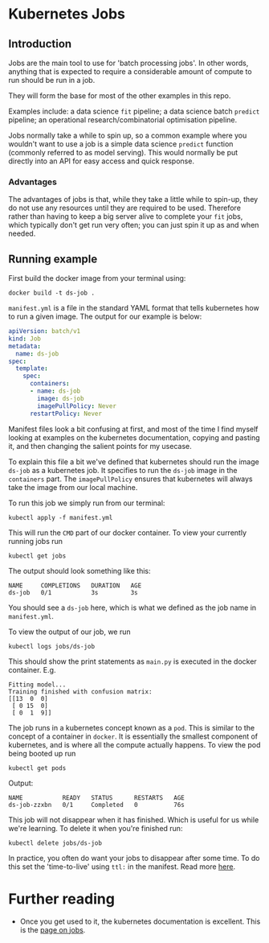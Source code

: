 # Kubernetes Jobs

## Introduction

Jobs are the main tool to use for 'batch processing jobs'. In other words, anything that is expected to require a considerable amount of compute to run should be run in a job. 

They will form the base for most of the other examples in this repo.

Examples include: a data science `fit` pipeline; a data science batch `predict` pipeline; an operational research/combinatorial optimisation pipeline.

Jobs normally take a while to spin up, so a common example where you wouldn't want to use a job is a simple data science `predict` function (commonly referred to as model serving). This would normally be put directly into an API for easy access and quick response.

### Advantages

The advantages of jobs is that, while they take a little while to spin-up, they do not use any resources until they are required to be used. Therefore rather than having to keep a big server alive to complete your `fit` jobs, which typically don't get run very often; you can just spin it up as and when needed.

## Running example


First build the docker image from your terminal using:

```shell
docker build -t ds-job .
```

`manifest.yml` is a file in the standard YAML format that tells kubernetes how to run a given image. The output for our example is below:

```yaml
apiVersion: batch/v1
kind: Job
metadata:
  name: ds-job
spec:
  template:
    spec:
      containers:
      - name: ds-job
        image: ds-job
        imagePullPolicy: Never
      restartPolicy: Never
```

Manifest files look a bit confusing at first, and most of the time I find myself looking at examples on the kubernetes documentation, copying and pasting it, and then changing the salient points for my usecase.

To explain this file a bit we've defined that kubernetes should run the image `ds-job` as a kubernetes job. It specifies to run the `ds-job` image in the `containers` part. The `imagePullPolicy` ensures that kubernetes will always take the image from our local machine.

To run this job we simply run from our terminal:

```shell
kubectl apply -f manifest.yml
```

This will run the `CMD` part of our docker container. To view your currently running jobs run

```shell
kubectl get jobs
```

The output should look something like this:

```shell
NAME     COMPLETIONS   DURATION   AGE
ds-job   0/1           3s         3s
```

You should see a `ds-job` here, which is what we defined as the job name in `manifest.yml`.

To view the output of our job, we run

```shell
kubectl logs jobs/ds-job
```

This should show the print statements as `main.py` is executed in the docker container. E.g.

```shell
Fitting model...
Training finished with confusion matrix:
[[13  0  0]
 [ 0 15  0]
 [ 0  1  9]]
```

The job runs in a kubernetes concept known as a `pod`. This is similar to the concept of a container in `docker`. It is essentially the smallest component of kubernetes, and is where all the compute actually happens. To view the pod being booted up run

```shell
kubectl get pods
```

Output:
```shell
NAME           READY   STATUS      RESTARTS   AGE
ds-job-zzxbn   0/1     Completed   0          76s
```

This job will not disappear when it has finished. Which is useful for us while we're learning. To delete it when you're finished run:

```shell
kubectl delete jobs/ds-job
```

In practice, you often do want your jobs to disappear after some time. To do this set the 'time-to-live' using `ttl:` in the manifest. Read more [here](https://kubernetes.io/docs/concepts/workloads/controllers/ttlafterfinished/).


# Further reading

* Once you get used to it, the kubernetes documentation is excellent. This is the [page on jobs](https://kubernetes.io/docs/concepts/workloads/controllers/job/).